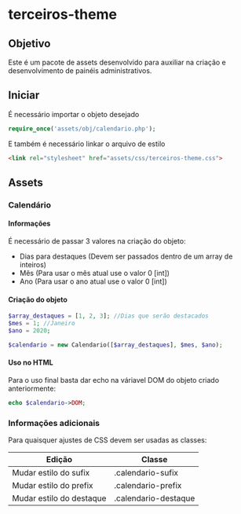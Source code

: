 # terceiros-theme

## Objetivo

Este é um pacote de assets desenvolvido para auxiliar na criação e desenvolvimento de painéis administrativos.

## Iniciar
É necessário importar o objeto desejado

```php
require_once('assets/obj/calendario.php');
```

E também é necessário linkar o arquivo de estilo

```html
<link rel="stylesheet" href="assets/css/terceiros-theme.css">
```
## Assets

### Calendário

#### Informações

É necessário de passar 3 valores na criação do objeto:
* Dias para destaques (Devem ser passados dentro de um array de inteiros)
* Mês (Para usar o mês atual use o valor 0 [int])
* Ano (Para usar o ano atual use o valor 0 [int])

#### Criação do objeto

```php
$array_destaques = [1, 2, 3]; //Dias que serão destacados
$mes = 1; //Janeiro
$ano = 2020;

$calendario = new Calendario([$array_destaques], $mes, $ano);
```

#### Uso no HTML
Para o uso final basta dar echo na váriavel DOM do objeto criado anteriormente:

```php
echo $calendario->DOM;
```

### Informações adicionais
Para quaisquer ajustes de CSS devem ser usadas as classes:

| Edição | Classe |
|--------|--------|
| Mudar estilo do sufix    | .calendario-sufix |
| Mudar estilo do prefix   | .calendario-prefix |
| Mudar estilo do destaque | .calendario-destaque | 